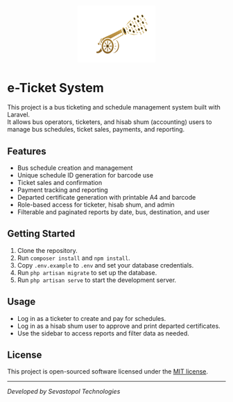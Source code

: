 <p align="center">
    <img src="public/tik1.png" alt="Sevastopol Technologies Logo" width="180">
</p>

# e-Ticket System

This project is a bus ticketing and schedule management system built with Laravel.  
It allows bus operators, ticketers, and hisab shum (accounting) users to manage bus schedules, ticket sales, payments, and reporting.

## Features

- Bus schedule creation and management
- Unique schedule ID generation for barcode use
- Ticket sales and confirmation
- Payment tracking and reporting
- Departed certificate generation with printable A4 and barcode
- Role-based access for ticketer, hisab shum, and admin
- Filterable and paginated reports by date, bus, destination, and user

## Getting Started

1. Clone the repository.
2. Run `composer install` and `npm install`.
3. Copy `.env.example` to `.env` and set your database credentials.
4. Run `php artisan migrate` to set up the database.
5. Run `php artisan serve` to start the development server.

## Usage

- Log in as a ticketer to create and pay for schedules.
- Log in as a hisab shum user to approve and print departed certificates.
- Use the sidebar to access reports and filter data as needed.

## License

This project is open-sourced software licensed under the [MIT license](https://opensource.org/licenses/MIT).

---

*Developed by Sevastopol Technologies*